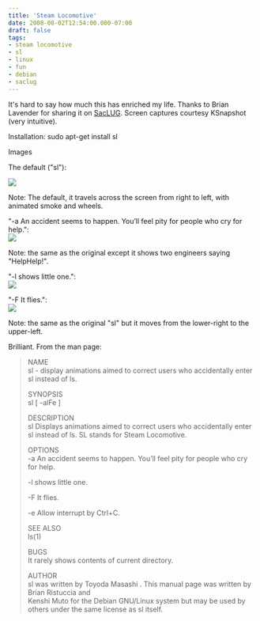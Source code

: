 ```yaml
---
title: 'Steam Locomotive'
date: 2008-08-02T12:54:00.000-07:00
draft: false
tags: 
- steam locomotive
- sl
- linux
- fun
- debian
- saclug
---
```


It's hard to say how much this has enriched my life. Thanks to Brian Lavender for sharing it on [SacLUG](http://www.saclug.org/). Screen captures courtesy KSnapshot (very intuitive).  
  
Installation: sudo apt-get install sl  
  
Images  
  
The default ("sl"):  
  
[![](/images/sl320.png)](/images/sl.png)  
  
Note: The default, it travels across the screen from right to left, with animated smoke and wheels.  
  
"-a An accident seems to happen. You’ll feel pity for people who cry for help.":  
[![](/images/sl-help-help320.png)](/images/sl-help-help.png)  
  
Note: the same as the original except it shows two engineers saying "HelpHelp!".  
  
"-l shows little one.":  
[![](/images/sl-little-one320.png)](http://bp1.blogger.com/_xmqk7LpXiyY/SJS93Z5aIeI/AAAAAAAAAOk/ovkJqq7zL0U/s1600-h/sl-little-one.png)  
  
"-F It flies.":  
[![](/images/sl-it-flies320.png)](/images/sl-it-flies.png)  
  
Note: the same as the original "sl" but it moves from the lower-right to the upper-left.  
  
Brilliant. From the man page:  
  

> NAME  
> sl - display animations aimed to correct users who accidentally enter sl instead of ls.  
>   
> SYNOPSIS  
> sl \[ -alFe \]  
>   
> DESCRIPTION  
> sl Displays animations aimed to correct users who accidentally enter sl instead of ls. SL stands for Steam Locomotive.  
>   
> OPTIONS  
> \-a An accident seems to happen. You’ll feel pity for people who cry for help.  
>   
> \-l shows little one.  
>   
> \-F It flies.  
>   
> \-e Allow interrupt by Ctrl+C.  
>   
> SEE ALSO  
> ls(1)  
>   
> BUGS  
> It rarely shows contents of current directory.  
>   
> AUTHOR  
> sl was written by Toyoda Masashi . This manual page was written by Brian Ristuccia and  
> Kenshi Muto for the Debian GNU/Linux system but may be used by others under the same license as sl itself.